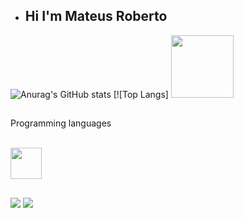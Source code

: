 - ## Hi I'm Mateus Roberto

![Anurag's GitHub stats](https://github-readme-stats.vercel.app/api?username=MateusRoberto&show_icons=true&theme=dracula)
[![Top Langs] <img height="100em" src="https://github-readme-stats-ten-gilt.vercel.app/api/top-langs/?username=MateusRoberto&layout=compact&theme=dracula">
##
Programming languages
<div style="display: inline_block"><br>
  <img height='50em' src="https://cdn.worldvectorlogo.com/logos/html-1.svg">
  
 </div>
  
  ##
 
 <a href="https://www.linkedin.com/in/mateus-roberto-509522264/" target="_blank"><img src="https://img.shields.io/badge/-LinkedIn-%230077B5?style=for-the-badge&logo=linkedin&logoColor=white" target="_blank"></a> 
 <a href = "mailto:mateusroberto2609@gmail.com"><img src="https://img.shields.io/badge/-Gmail-%23333?style=for-the-badge&logo=gmail&logoColor=white" target="_blank"></a>
